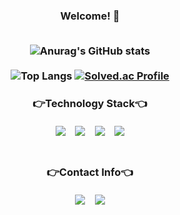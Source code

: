 
<div align=center>

<h3> Welcome! 👋
<br/><br/>

![Anurag's GitHub stats](https://github-readme-stats-sand-six-91.vercel.app/api?username=wocjs&show_icons=true&count_private=true&line_height=24&theme=transparent&hide=stars)
<br/><br/>
![Top Langs](https://github-readme-stats.vercel.app/api/top-langs/?username=wocjs&layout=compact&theme=transparent)
[![Solved.ac Profile](http://mazassumnida.wtf/api/v2/generate_badge?boj=wocjs602)](https://solved.ac/wocjs602/)
<!--![willianrod's wakatime stats](https://github-readme-stats.vercel.app/api/wakatime?username=wocjs602&layout=compact&theme=material-palenight) -->
</div>
<div align=center>
  <h3>👉Technology Stack👈
  <br/><br/>
  <img src="https://img.shields.io/badge/Python-3776AB?style=flat-square&logo=Python&logoColor=white"/>
  &nbsp&nbsp
  <img src="https://img.shields.io/badge/C-00599C?style=flat-square&logo=C&logoColor="white/>
  &nbsp&nbsp
  <img src="https://img.shields.io/badge/Java-007396?style=flat-square&logo=Java&logoColor="white/>
  &nbsp&nbsp
  <img src="https://img.shields.io/badge/Android-3DDC84?style=flat-square&logo=Android&logoColor=white"/>
  <br/><br/>
</div>

<div align=center>
  <h3>👉Contact Info👈
  <br/><br/>
  <img src="https://img.shields.io/badge/wocjs602@gmail.com-EA4335?style=flat-square&logo=Gmail&logoColor=white"/>
  &nbsp&nbsp
  <img src="https://img.shields.io/badge/suineg.h-E4405F?style=flat-square&logo=Instagram&logoColor=white"/>
  <br/><br/><br/>
</div>
